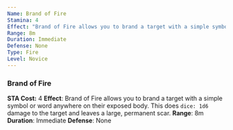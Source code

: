 ```yaml
---
Name: Brand of Fire
Stamina: 4
Effect: "Brand of Fire allows you to brand a target with a simple symbol or word anywhere on their exposed body. This does `dice: 1d6` damage to the target and leaves a large, permanent scar."
Range: 8m
Duration: Immediate
Defense: None
Type: Fire
Level: Novice
---
```


### Brand of Fire
**STA Cost:** 4
**Effect**: Brand of Fire allows you to brand a target with a simple symbol or word anywhere on their exposed body. This does `dice: 1d6` damage to the target and leaves a large, permanent scar.
**Range**: 8m
**Duration**: Immediate
**Defense**: None